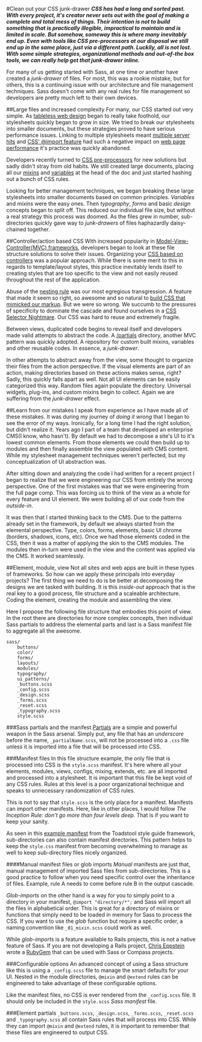 #Clean out your CSS junk-drawer
__*CSS has had a long and sorted past. With every project, it's creator never sets out with the goal of making a complete and total mess of things. Their intention is not to build something that is practically illegible, impractical to maintain and is limited in scale. But somehow, someway this is where many inevitably end up. Even with tools like CSS pre-processors at our disposal we still end up in the same place, just via a different path. Luckily, all is not lost. With some simple strategies, organizational methods and out-of-the box tools, we can really help get that junk-drawer inline.*__ 

For many of us getting started with Sass, at one time or another have created a *junk-drawer* of files. For most, this was a rookie mistake, but for others, this is a continuing issue with our architecture and file management techniques. Sass doesn't come with any real rules for file management so developers are pretty much left to their own devices.

##Large files and increased complexity
For many, our CSS started out very simple. As [tableless web design](http://goo.gl/Td8uZ) began to really take foothold, our stylesheets quickly began to grow in size. We tried to break our stylesheets into smaller documents, but these strategies proved to have serious performance issues. Linking to multiple stylesheets meant [multiple server hits](http://goo.gl/vSdp3) and [CSS' @import feature](http://goo.gl/8Yvtn) had such a negative impact on [web page performance](http://goo.gl/ZkP2w) it's practice was quickly abandoned.   

Developers recently turned to [CSS pre-processors](http://goo.gl/SdnOh) for new solutions but sadly didn't stray from old habits. We still created large documents, placing all our [mixins](http://goo.gl/a8TUR) and [variables](http://goo.gl/ce27v) at the head of the doc and just started hashing out a bunch of CSS rules.

Looking for better management techniques, we began breaking these large stylesheets into smaller documents based on common principles. *Variables* and *mixins* were the easy ones. Then *typography*, *forms* and basic *design* concepts began to split off. This reduced our individual file size, but without a real strategy this process was doomed. As the files grew in number, sub-directories quickly gave way to *junk-drawers* of files haphazardly daisy-chained together. 

##Controller/action based CSS
With increased popularity in [Model-View-Controller(MVC) frameworks](http://goo.gl/STqQ), developers began to look at these file structure solutions to solve their issues. Organizing your [CSS based on controllers](http://goo.gl/rGecm) was a popular approach. While there is some merit to this in regards to template/layout styles, this practice inevitably lends itself to creating styles that are too specific to the view and not easily reused throughout the rest of the application.

Abuse of the [nesting rule](http://goo.gl/yTlYb) was our most egregious transgression. A feature that made it seem so right, so awesome and so natural to [build CSS that mimicked our markup](http://goo.gl/Jw84O). But we were so wrong. We succumb to the pressures of specificity to dominate the cascade and found ourselves in a [CSS Selector Nightmare](http://goo.gl/Wr8Tp). Our CSS was hard to reuse and extremely fragile.

Between views, duplicated code begins to reveal itself and developers made valid attempts to abstract the code. A [/partials](http://goo.gl/iRHu0) directory, another MVC pattern was quickly adopted. A repository for custom built mixins, variables and other reusable codes. In essence, a *junk-drawer*.

In other attempts to abstract away from the view, some thought to organize their files from the action perspective. If the visual elements are part of an action, making directories based on these actions makes sense, right? Sadly, this quickly falls apart as well. Not all UI elements can be easily categorized this way. Random files again populate the directory. Universal widgets, plug-ins, and custom mixins begin to collect. Again we are suffering from the *junk-drawer* effect. 

##Learn from our mistakes
I speak from experience as I have made all of these mistakes. It was during my journey of *doing it wrong* that I began to see the error of my ways. Ironically, for a long time I had the right solution, but didn't realize it. Years ago I part of a team that developed an enterprise CMS(I know, who hasn't). By default we had to decompose a site's UI to it's lowest common elements. From those elements we could then build up to modules and then finally assemble the view populated with CMS content. While my stylesheet management techniques weren't perfected, but my conceptualization of UI abstraction was. 

After sitting down and analyzing the code I had written for a recent project I began to realize that we were engineering our CSS from entirely the wrong perspective. One of the first mistakes was that we were engineering from the full page comp. This was forcing us to think of the view as a whole for every feature and UI element. We were building all of our code from the *outside-in*. 

It was then that I started thinking back to the CMS. Due to the patterns already set in the framework, by default we always started from the elemental perspective. Type, colors, forms, elements, basic UI chrome (borders, shadows, icons, etc). Once we had those elements coded in the CSS, then it was a matter of applying the skin to the CMS modules. The modules then in-turn were used in the view and the content was applied via the CMS. It worked seamlessly. 

##Element, module, view
Not all sites and web apps are built in these types of frameworks. So how can we apply these principals into everyday projects? The first thing we need to do is be better at decomposing the designs we are tasked with building. It is this *inside-out* approach that is the real key to a good process, file structure and a scaleable architecture. Coding the element, creating the module and assembling the view. 

Here I propose the following file structure that embodies this point of view. In the root there are directories for more complex concepts, then individual Sass partials to address the elemental parts and last is a Sass manifest file to aggregate all the awesome.

```
sass/
	buttons/
	color/
	forms/
	layouts/
	modules/
	typography/
	ui_patterns/
	_buttons.scss
	_config.scss
	_design.scss
	_forms.scss
	_reset.scss
	_typography.scss
	style.scss
```

###Sass partials and the manifest
[Partials](http://goo.gl/iRHu0) are a simple and powerful weapon in the Sass arsenal. Simply put, any file that has an *underscore* before the name, `_partialName.scss`, will not be processed into a `.css` file unless it is imported into a file that will be processed into CSS.  

###Manifest files
In this file structure example, the only file that is processed into CSS is the `style.scss` manifest.  It's here where all your elements, modules, views, configs, mixing, extends, etc. are all imported and processed into a stylesheet. It is important that this file be kept void of any CSS rules. Rules at this level is a poor organizational technique and speaks to unnecessary randomization of CSS rules.  

This is not to say that `style.scss` is the only place for a manifest. Manifests can import other manifests. Here, like in other places, I would follow *The Inception Rule: don’t go more than four levels deep.* That is if you want to keep your sanity. 

As seen in this [example manifest](http://goo.gl/4bO7j) from the Toadstool style guide framework, sub-directories can also contain manifest directories. This pattern helps to keep the `style.css` manifest from becoming overwhelming to manage as well to keep sub-directory files nicely organized.

####Manual manifest files or glob imports
*Manual* manifests are just that, manual management of imported Sass files from sub-directories. This is a good practice to follow when you need specific control over the inheritance of files. Example, rule A needs to come before rule B in the output cascade. 

*Glob-imports* on the other hand is a way for you to simply point to a directory in your manifest, `@import "directory/*";` and Sass will import all the files in alphabetical order. This is great for a directory of mixins or functions that simply need to be loaded in memory for Sass to process the CSS. If you want to use the *glob* function but require a specific order, a naming convention like `_01_mixin.scss` could work as well. 

While *glob-imports* is a feature available to Rails projects, this is not a native feature of Sass. If you are not developing a Rails project, [Chris Eppstein](https://github.com/chriseppstein) wrote a [RubyGem](http://goo.gl/ww5Wo) that can be used with Sass or Compass projects. 

###Configurable options
An advanced concept of using a Sass structure like this is using a `_config.scss` file to manage the smart defaults for your UI. Nested in the module directories, `@mixin` and `@extend` rules can be engineered to take advantage of these configurable options. 

Like the manifest files, no CSS is ever rendered from the `_config.scss` file. It should only be included in the `style.scss` *Sass manifest* file. 

###Element partials
`_buttons.scss`, `_design.scss`, `_forms.scss`, `_reset.scss` and `_typography.scss` all contain Sass rules that will process into CSS. While they can import `@mixin` and `@extend` rules, it is important to remember that these files are engineered to output CSS. 













